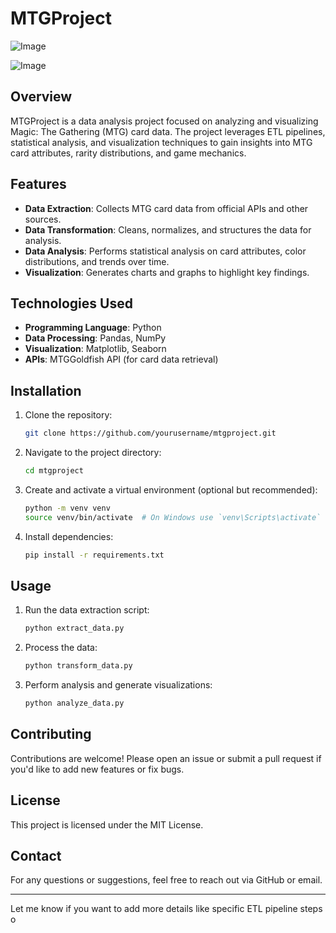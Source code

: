 # MTGProject

![Image](https://github.com/user-attachments/assets/5b60a5c4-ca78-4d17-b0e7-a58f623964dc)

![Image](https://github.com/user-attachments/assets/b6f48f59-80dd-41d9-aee4-403a35dcaab3)

## Overview
MTGProject is a data analysis project focused on analyzing and visualizing Magic: The Gathering (MTG) card data. The project leverages ETL pipelines, statistical analysis, and visualization techniques to gain insights into MTG card attributes, rarity distributions, and game mechanics.

## Features
- **Data Extraction**: Collects MTG card data from official APIs and other sources.
- **Data Transformation**: Cleans, normalizes, and structures the data for analysis.
- **Data Analysis**: Performs statistical analysis on card attributes, color distributions, and trends over time.
- **Visualization**: Generates charts and graphs to highlight key findings.

## Technologies Used
- **Programming Language**: Python
- **Data Processing**: Pandas, NumPy
- **Visualization**: Matplotlib, Seaborn
- **APIs**: MTGGoldfish API (for card data retrieval)

## Installation
1. Clone the repository:
   ```sh
   git clone https://github.com/yourusername/mtgproject.git
   ```
2. Navigate to the project directory:
   ```sh
   cd mtgproject
   ```
3. Create and activate a virtual environment (optional but recommended):
   ```sh
   python -m venv venv
   source venv/bin/activate  # On Windows use `venv\Scripts\activate`
   ```
4. Install dependencies:
   ```sh
   pip install -r requirements.txt
   ```

## Usage
1. Run the data extraction script:
   ```sh
   python extract_data.py
   ```
2. Process the data:
   ```sh
   python transform_data.py
   ```
3. Perform analysis and generate visualizations:
   ```sh
   python analyze_data.py
   ```

## Contributing
Contributions are welcome! Please open an issue or submit a pull request if you'd like to add new features or fix bugs.

## License
This project is licensed under the MIT License.

## Contact
For any questions or suggestions, feel free to reach out via GitHub or email.

---
Let me know if you want to add more details like specific ETL pipeline steps o
